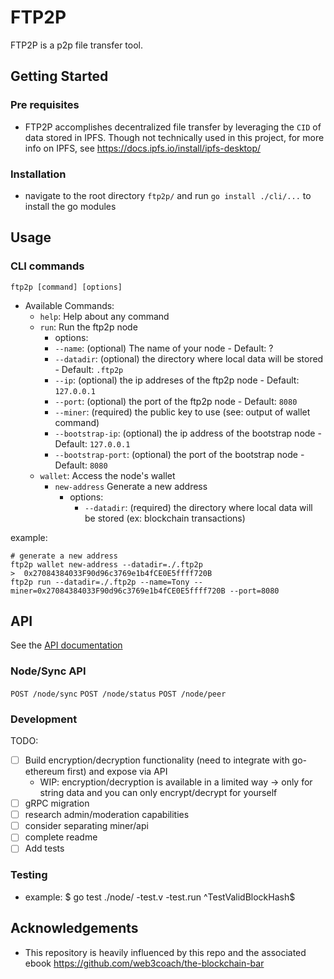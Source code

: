 # FTP2P
FTP2P is a p2p file transfer tool.

## Getting Started

### Pre requisites
- FTP2P accomplishes decentralized file transfer by leveraging the `CID` of data stored in IPFS. 
Though not technically used in this project, for more info on IPFS, see https://docs.ipfs.io/install/ipfs-desktop/ 

### Installation 
- navigate to the root directory `ftp2p/` and run `go install ./cli/...` to install the go modules

## Usage
### CLI commands
`ftp2p [command] [options]`
- Available Commands:
  - `help`: Help about any command
  - `run`:  Run the ftp2p node
    -  options:
      - `--name`: (optional) The name of your node - Default: ?
      - `--datadir`: (optional) the directory where local data will be stored - Default: `.ftp2p`
      - `--ip`: (optional) the ip addreses of the ftp2p node - Default: `127.0.0.1`
      - `--port`: (optional) the port of the ftp2p node - Default: `8080`
      - `--miner`: (required) the public key to use (see: output of wallet command)
      - `--bootstrap-ip`: (optional) the ip address of the bootstrap node - Default: `127.0.0.1`
      - `--bootstrap-port`: (optional) the port of the bootstrap node - Default: `8080`
  - `wallet`: Access the node's wallet
    - `new-address` Generate a new address
        -  options:
            - `--datadir`: (required) the directory where local data will be stored (ex: blockchain transactions)

 example:
  ```
  # generate a new address
  ftp2p wallet new-address --datadir=./.ftp2p
  >  0x27084384033F90d96c3769e1b4fCE0E5ffff720B
  ftp2p run --datadir=./.ftp2p --name=Tony --miner=0x27084384033F90d96c3769e1b4fCE0E5ffff720B --port=8080
  ```

## API
See the [API documentation](https://github.com/driemworks/ftp2p/blob/master/docs/api/api.md)

### Node/Sync API
`POST /node/sync`
`POST /node/status`
`POST /node/peer`


### Development
TODO:
- [ ] Build encryption/decryption functionality (need to integrate with go-ethereum first) and expose via API
  - WIP: encryption/decryption is available in a limited way -> only for string data and you can only encrypt/decrypt for yourself
- [ ] gRPC migration
- [ ] research admin/moderation capabilities
- [ ] consider separating miner/api
- [ ] complete readme
- [ ] Add tests

### Testing
- example: $ go test ./node/ -test.v -test.run ^TestValidBlockHash$ 

## Acknowledgements
- This repository is heavily influenced by this repo and the associated ebook https://github.com/web3coach/the-blockchain-bar